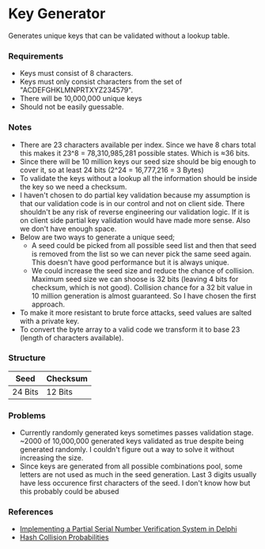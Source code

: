 # Key Generator

Generates unique keys that can be validated without a lookup table.


### Requirements
- Keys must consist of 8 characters.
- Keys must only consist characters from the set of "ACDEFGHKLMNPRTXYZ234579".
- There will be 10,000,000 unique keys
- Should not be easily guessable.

### Notes
- There are 23 characters available per index. Since we have 8 chars total this makes it 23^8 = 78,310,985,281 possible states. Which is ≈36 bits.
- Since there will be 10 million keys our seed size should be big enough to cover it, so at least 24 bits (2^24 = 16,777,216 = 3 Bytes)
- To validate the keys without a lookup all the information should be inside the key so we need a checksum. 
- I haven't chosen to do partial key validation because my assumption is that our validation code is in our control and not on client side. There shouldn't be any risk of reverse engineering our validation logic. If it is on client side partial key validation would have made more sense. Also we don't have enough space.
- Below are two ways to generate a unique seed;
  - A seed could be picked from all possible seed list and then that seed is removed from the list so we can never pick the same seed again. This doesn't have good performance but it is always unique.
  - We could increase the seed size and reduce the chance of collision. Maximum seed size we can shoose is 32 bits (leaving 4 bits for checksum, which is not good). Collision chance for a 32 bit value in 10 million generation is almost guaranteed. So I have chosen the first approach.
- To make it more resistant to brute force attacks, seed values are salted with a private key.
- To convert the byte array to a valid code we transform it to base 23 (length of characters available).


 ### Structure

| Seed    | Checksum |
| ------- | -------- |
| 24 Bits | 12 Bits  |

### Problems
- Currently randomly generated keys sometimes passes validation stage. ~2000 of 10,000,000 generated keys validated as true despite being generated randomly. I couldn't figure out a way to solve it without increasing the size.
- Since keys are generated from all possible combinations pool, some letters are not used as much in the seed generation. Last 3 digits usually have less occurence first characters of the seed. I don't know how but this probably could be abused

### References

- [Implementing a Partial Serial Number Verification System in Delphi](https://www.brandonstaggs.com/2007/07/26/implementing-a-partial-serial-number-verification-system-in-delphi/)
- [Hash Collision Probabilities](https://preshing.com/20110504/hash-collision-probabilities/)